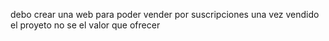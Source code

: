 debo crear una web para poder vender por suscripciones una vez vendido el proyeto 
no se el valor que ofrecer